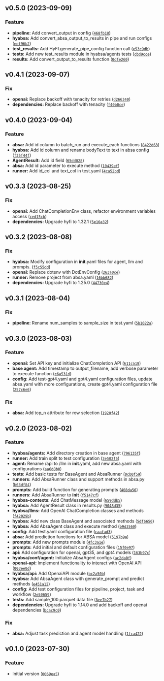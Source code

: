<!--next-version-placeholder-->

## v0.5.0 (2023-09-09)

### Feature

* **pipeline:** Add convert_output in config ([`468fb18`](https://github.com/entelecheia/hyfi-absa/commit/468fb18cfd0420005b83dbad6dc2e2f0a0964a29))
* **hyabsa:** Add convert_absa_output_to_results in pipe and run configs ([`eef96b2`](https://github.com/entelecheia/hyfi-absa/commit/eef96b297c0de7688f2771414413729cef0a845c))
* **test_results:** Add HyFI.generate_pipe_config function call ([`e53c9db`](https://github.com/entelecheia/hyfi-absa/commit/e53c9dbcf3c061e1c4814cdee6cfe593d755af17))
* **tests:** Add new test_results module in hyabsa/agents tests ([`cbd9cce`](https://github.com/entelecheia/hyfi-absa/commit/cbd9ccef1d274c8dfef43b4fe621c50b3f83d073))
* **results:** Add convert_output_to_results function ([`0dfe260`](https://github.com/entelecheia/hyfi-absa/commit/0dfe260d1b1a7c512fd00c48db14f6dc9d044095))

## v0.4.1 (2023-09-07)

### Fix

* **openai:** Replace backoff with tenacity for retries ([`d266340`](https://github.com/entelecheia/hyfi-absa/commit/d266340ea4eb00664dab93a30f95e24f34cf3950))
* **dependencies:** Replace backoff with tenacity ([`f40b0ce`](https://github.com/entelecheia/hyfi-absa/commit/f40b0cebd7754c948c954621b4fde592f7d8ba87))

## v0.4.0 (2023-09-04)

### Feature

* **absa:** Add id column to batch_run and execute_each functions ([`8422d63`](https://github.com/entelecheia/hyfi-absa/commit/8422d63e66a4971f470f701f18bce9ee5c642c5d))
* **hyabsa:** Add id column and rename bodyText to text in absa config ([`f35f44f`](https://github.com/entelecheia/hyfi-absa/commit/f35f44fdfc356978c714dffafb896518e028f7bd))
* **AgentResult:** Add id field ([`65dd028`](https://github.com/entelecheia/hyfi-absa/commit/65dd0282bbac13fd607c919a217d2f1e659b7e10))
* **absa:** Add id parameter to execute method ([`10439ef`](https://github.com/entelecheia/hyfi-absa/commit/10439ef78a938db23ba9af56716fd7379fc21bb6))
* **runner:** Add id_col and text_col in test.yaml ([`4ca52bd`](https://github.com/entelecheia/hyfi-absa/commit/4ca52bd272fee8526dc84ec93937123cf4622e60))

## v0.3.3 (2023-08-25)

### Fix

* **openai:** Add ChatCompletionEnv class, refactor environment variables access ([`ced15cb`](https://github.com/entelecheia/hyfi-absa/commit/ced15cb79de5a0d403b2fffe444952804efa40b5))
* **dependencies:** Upgrade hyfi to 1.32.1 ([`5e16a32`](https://github.com/entelecheia/hyfi-absa/commit/5e16a326c201e392fa7a5589147a1775c982f0ff))

## v0.3.2 (2023-08-08)

### Fix

* **hyabsa:** Modify configuration in __init__.yaml files for agent, llm and prompts. ([`f5c55dd`](https://github.com/entelecheia/hyfi-absa/commit/f5c55dd2a1ce411f57da161c6ca0d3237124d5c4))
* **openai:** Replace dotenv with DotEnvConfig ([`263a0ce`](https://github.com/entelecheia/hyfi-absa/commit/263a0cedadceb1eafdb9df69463ea2eb89e60650))
* **runner:** Remove project from absa.yaml ([`16bb682`](https://github.com/entelecheia/hyfi-absa/commit/16bb682765401b9cf13af3dbe252ba9bb71028cb))
* **dependencies:** Upgrade hyfi to 1.25.0 ([`44730e4`](https://github.com/entelecheia/hyfi-absa/commit/44730e433ba82b528c129137b7f032f5cb4638e6))

## v0.3.1 (2023-08-04)

### Fix

* **pipeline:** Rename num_samples to sample_size in test.yaml ([`5b1022a`](https://github.com/entelecheia/hyfi-absa/commit/5b1022a8877b553fbfb874020b2f0c90b65d5859))

## v0.3.0 (2023-08-03)

### Feature

* **openai:** Set API key and initialize ChatCompletion API ([`611ca18`](https://github.com/entelecheia/hyfi-absa/commit/611ca188415dd7db4b3c33adadfbab7aec1de330))
* **base agent:** Add timestamp to output_filename, add verbose parameter to execute function ([`c6a531d`](https://github.com/entelecheia/hyfi-absa/commit/c6a531d60eaa14ad5daa9c3286472e5c85cbc0f4))
* **config:** Add test-gpt4.yaml and gpt4.yaml configuration files, update absa.yaml with more configurations, create gpt4.yaml configuration file ([`257c6e6`](https://github.com/entelecheia/hyfi-absa/commit/257c6e62918e10eb05e1ef9e4637a07c3ecf49de))

### Fix

* **absa:** Add top_n attribute for row selection ([`1920f42`](https://github.com/entelecheia/hyfi-absa/commit/1920f42f8b5949f5d77ca496e28ce409ced579a9))

## v0.2.0 (2023-08-02)

### Feature

* **hyabsa/agents:** Add directory creation in base agent ([`796135f`](https://github.com/entelecheia/hyfi-absa/commit/796135f3cf602c5f2a1ccfd7d59363c3213b0e96))
* **runner:** Add train split to test configuration ([`3e502f5`](https://github.com/entelecheia/hyfi-absa/commit/3e502f5e36f43b6b62c6f2ff57c0e612b5a83d26))
* **agent:** Rename /api to /llm in __init__.yaml, add new absa.yaml with configurations ([`aa6d8b0`](https://github.com/entelecheia/hyfi-absa/commit/aa6d8b09d1985acabf363122411b39a22090b177))
* **tests:** Add basic tests for BaseAgent and AbsaRunner ([`0cb0f59`](https://github.com/entelecheia/hyfi-absa/commit/0cb0f59bd6802f2685bb4921032b0eb4391262bf))
* **runners:** Add AbsaRunner class and support methods in absa.py ([`b63df84`](https://github.com/entelecheia/hyfi-absa/commit/b63df8495958e8ba16f706c3fd5a2818f45f41f8))
* **prompts:** Add build function for generating prompts ([`408da56`](https://github.com/entelecheia/hyfi-absa/commit/408da56cffa0f64829cda21b6911837f1834cebd))
* **runners:** Add AbsaRunner to __init__ ([`f5147cf`](https://github.com/entelecheia/hyfi-absa/commit/f5147cf33e6b6d2a2542ec54d2ac30c8636cae47))
* **hyabsa-contexts:** Add ChatMessage model ([`659ddb5`](https://github.com/entelecheia/hyfi-absa/commit/659ddb51753aaa7ed574270a857bcdf0d091dd3c))
* **hyabsa:** Add AgentResult class in results.py ([`9048d35`](https://github.com/entelecheia/hyfi-absa/commit/9048d35bae7cf91c8dd5c03b3692d21ceedba9ea))
* **hyabsa/llms:** Add OpenAI ChatCompletion classes and methods ([`f42029b`](https://github.com/entelecheia/hyfi-absa/commit/f42029b273c4e51ac8830da5c217092f9dcae3e9))
* **hyabsa:** Add new class BaseAgent and associated methods ([`5df6656`](https://github.com/entelecheia/hyfi-absa/commit/5df6656a43e01b070de07aa8513a9d1427fe1b1a))
* **hyabsa:** Add AbsaAgent class and execute method ([`b9d3560`](https://github.com/entelecheia/hyfi-absa/commit/b9d3560f867a443325aebd66b8381593f2103f3f))
* **config:** Add test.yaml configuration file ([`caafad3`](https://github.com/entelecheia/hyfi-absa/commit/caafad3e8b1d50dc2fa6580e3a798044eaca02f3))
* **absa:** Add prediction functions for ABSA model ([`5197b9a`](https://github.com/entelecheia/hyfi-absa/commit/5197b9a258ae9ad50475e0ad7be97efc7680b908))
* **prompts:** Add new prompts module ([`4fc3a1e`](https://github.com/entelecheia/hyfi-absa/commit/4fc3a1e086e7fed09b927f84ba208de74f131186))
* **prompts:** Add initial and default configuration files ([`15f0e97`](https://github.com/entelecheia/hyfi-absa/commit/15f0e97d39346a67ee428a199f7da76a67b30645))
* **api:** Add configuration for openai, gpt35, and gpt4 models ([`163b97c`](https://github.com/entelecheia/hyfi-absa/commit/163b97c17508d4194e1e27c95079c8a6e419b2bd))
* **hyabsa/conf/agent:** Initialize AbsaAgent configs ([`ac2da0f`](https://github.com/entelecheia/hyfi-absa/commit/ac2da0f114967f1b398adeafa3691730a0f1115c))
* **openai-api:** Implement functionality to interact with OpenAI API ([`003ee0d`](https://github.com/entelecheia/hyfi-absa/commit/003ee0d570a42407b41a1f9313104aa66fff35b4))
* **hyabsa/api:** Add OpenaiAPI module ([`bc2a50b`](https://github.com/entelecheia/hyfi-absa/commit/bc2a50b2c3a437816d9fa2ea5eaac7e5aaa0d1f2))
* **hyabsa:** Add AbsaAgent class with generate_prompt and predict methods ([`e451a12`](https://github.com/entelecheia/hyfi-absa/commit/e451a12a246f7d344e4cee16f07db5d6820a162e))
* **config:** Add test configuration files for pipeline, project, task and workflow ([`2e50659`](https://github.com/entelecheia/hyfi-absa/commit/2e506598b25db4638a3b402e9e67ad910c284995))
* **tests:** Add sample_100.parquet data file ([`8ee7b27`](https://github.com/entelecheia/hyfi-absa/commit/8ee7b27394d8a1a7bd278753087462563328680e))
* **dependencies:** Upgrade hyfi to 1.14.0 and add backoff and openai dependencies ([`bcac9c0`](https://github.com/entelecheia/hyfi-absa/commit/bcac9c09a938b689b8ad6ea573938619b07747e9))

### Fix

* **absa:** Adjust task prediction and agent model handling ([`1fca422`](https://github.com/entelecheia/hyfi-absa/commit/1fca422b17586d77a67793202b082b36f1c78880))

## v0.1.0 (2023-07-30)

### Feature

* Initial version ([`0069ea5`](https://github.com/entelecheia/hyfi-absa/commit/0069ea5eac51add4d0809e1cdf0241f450a5457b))
